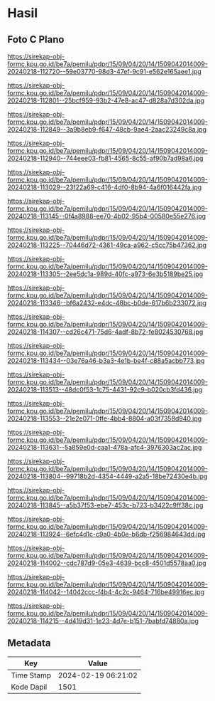 # Hasil

## Foto C Plano

https://sirekap-obj-formc.kpu.go.id/be7a/pemilu/pdpr/15/09/04/20/14/1509042014009-20240218-112720--59e03770-98d3-47ef-9c91-e562e165aee1.jpg

https://sirekap-obj-formc.kpu.go.id/be7a/pemilu/pdpr/15/09/04/20/14/1509042014009-20240218-112801--25bcf959-93b2-47e8-ac47-d828a7d302da.jpg

https://sirekap-obj-formc.kpu.go.id/be7a/pemilu/pdpr/15/09/04/20/14/1509042014009-20240218-112849--3a9b8eb9-f647-48cb-9ae4-2aac23249c8a.jpg

https://sirekap-obj-formc.kpu.go.id/be7a/pemilu/pdpr/15/09/04/20/14/1509042014009-20240218-112940--744eee03-fb81-4565-8c55-af90b7ad98a6.jpg

https://sirekap-obj-formc.kpu.go.id/be7a/pemilu/pdpr/15/09/04/20/14/1509042014009-20240218-113029--23f22a69-c416-4df0-8b94-4a6f016442fa.jpg

https://sirekap-obj-formc.kpu.go.id/be7a/pemilu/pdpr/15/09/04/20/14/1509042014009-20240218-113145--0f4a8988-ee70-4b02-95b4-00580e55e276.jpg

https://sirekap-obj-formc.kpu.go.id/be7a/pemilu/pdpr/15/09/04/20/14/1509042014009-20240218-113225--70446d72-4361-49ca-a962-c5cc75b47362.jpg

https://sirekap-obj-formc.kpu.go.id/be7a/pemilu/pdpr/15/09/04/20/14/1509042014009-20240218-113305--2ee5dc1a-989d-40fc-a973-6e3b5189be25.jpg

https://sirekap-obj-formc.kpu.go.id/be7a/pemilu/pdpr/15/09/04/20/14/1509042014009-20240218-113346--bf6a2432-e4dc-48bc-b0de-617b6b233072.jpg

https://sirekap-obj-formc.kpu.go.id/be7a/pemilu/pdpr/15/09/04/20/14/1509042014009-20240218-114307--cd26c471-75d6-4adf-8b72-fe8024530768.jpg

https://sirekap-obj-formc.kpu.go.id/be7a/pemilu/pdpr/15/09/04/20/14/1509042014009-20240218-113434--03e76a46-b3a3-4e1b-be4f-c88a5acbb773.jpg

https://sirekap-obj-formc.kpu.go.id/be7a/pemilu/pdpr/15/09/04/20/14/1509042014009-20240218-113513--48dc0f53-1c75-4431-92c9-b020cb3fd436.jpg

https://sirekap-obj-formc.kpu.go.id/be7a/pemilu/pdpr/15/09/04/20/14/1509042014009-20240218-113553--21e2e071-0ffe-4bb4-8804-a03f7358d940.jpg

https://sirekap-obj-formc.kpu.go.id/be7a/pemilu/pdpr/15/09/04/20/14/1509042014009-20240218-113631--5a859e0d-caa1-478a-afc4-3976303ac2ac.jpg

https://sirekap-obj-formc.kpu.go.id/be7a/pemilu/pdpr/15/09/04/20/14/1509042014009-20240218-113804--99718b2d-4354-4449-a2a5-18be72430e4b.jpg

https://sirekap-obj-formc.kpu.go.id/be7a/pemilu/pdpr/15/09/04/20/14/1509042014009-20240218-113845--a5b37f53-ebe7-453c-b723-b3422c9ff38c.jpg

https://sirekap-obj-formc.kpu.go.id/be7a/pemilu/pdpr/15/09/04/20/14/1509042014009-20240218-113924--6efc4d1c-c9a0-4b0e-b6db-f256984643dd.jpg

https://sirekap-obj-formc.kpu.go.id/be7a/pemilu/pdpr/15/09/04/20/14/1509042014009-20240218-114002--cdc787d9-05e3-4639-bcc8-4501d5578aa0.jpg

https://sirekap-obj-formc.kpu.go.id/be7a/pemilu/pdpr/15/09/04/20/14/1509042014009-20240218-114042--14042ccc-f4b4-4c2c-9464-716be49916ec.jpg

https://sirekap-obj-formc.kpu.go.id/be7a/pemilu/pdpr/15/09/04/20/14/1509042014009-20240218-114215--4d419d31-1e23-4d7e-b151-7babfd74880a.jpg


## Metadata

| Key        | Value               |
| ---------- | ------------------- |
| Time Stamp | 2024-02-19 06:21:02 |
| Kode Dapil | 1501                |



